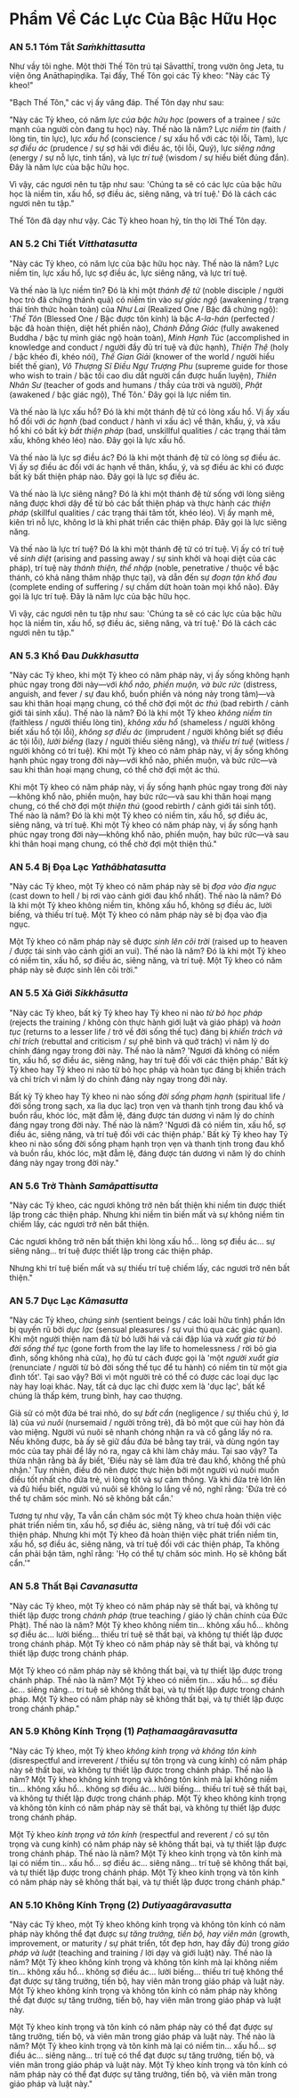 # Phẩm Về Các Lực Của Bậc Hữu Học

### AN 5.1 Tóm Tắt *Saṁkhittasutta*

Như vầy tôi nghe. Một thời Thế Tôn trú tại
Sāvatthī, trong vườn ông Jeta, tu viện ông Anāthapiṇḍika.
Tại đấy, Thế Tôn gọi các Tỷ kheo: "Này các Tỷ kheo!"

"Bạch Thế Tôn," các vị ấy vâng đáp. Thế Tôn dạy như sau:

"Này các Tỷ kheo, có năm *lực của bậc hữu học* (powers of a trainee / sức mạnh của người còn đang tu học) này. Thế nào là năm?
Lực *niềm tin* (faith / lòng tin, tín lực), lực *xấu hổ* (conscience / sự xấu hổ với các tội lỗi, Tàm), lực *sợ điều ác* (prudence / sự sợ hãi với điều ác, tội lỗi, Quý), lực *siêng năng* (energy / sự nỗ lực, tinh tấn), và lực *trí tuệ* (wisdom / sự hiểu biết đúng đắn). Đây là
năm lực của bậc hữu học.

Vì vậy, các ngươi nên tu tập như sau: 'Chúng ta sẽ có các lực của bậc hữu học là niềm tin, xấu hổ, sợ điều ác, siêng năng, và trí tuệ.' Đó là cách các ngươi nên tu tập."

Thế Tôn đã dạy như vậy. Các Tỷ kheo hoan hỷ, tín thọ lời Thế Tôn dạy.

<!--pg-->
### AN 5.2 Chi Tiết *Vitthatasutta*

"Này các Tỷ kheo, có năm lực của bậc hữu học này. Thế nào là năm? Lực niềm tin, lực xấu hổ, lực sợ điều ác, lực siêng năng, và lực trí tuệ.

Và thế nào là lực niềm tin? Đó là khi một *thánh đệ tử* (noble disciple / người học trò đã chứng thánh quả) có niềm tin vào *sự giác ngộ* (awakening / trạng thái tỉnh thức hoàn toàn) của *Như Lai* (Realized One / Bậc đã chứng ngộ): '*Thế Tôn* (Blessed One / Bậc được tôn kính) là bậc *A-la-hán* (perfected / bậc đã hoàn thiện, diệt hết phiền não), *Chánh Đẳng Giác* (fully awakened Buddha / bậc tự mình giác ngộ hoàn toàn), *Minh Hạnh Túc* (accomplished in knowledge and conduct / người đầy đủ trí tuệ và đức hạnh), *Thiện Thệ* (holy / bậc khéo đi, khéo nói), *Thế Gian Giải* (knower of the world / người hiểu biết thế gian), *Vô Thượng Sĩ Điều Ngự Trượng Phu* (supreme guide for those who wish to train / bậc tối cao dìu dắt người cần được huấn luyện), *Thiên Nhân Sư* (teacher of gods and humans / thầy của trời và người), *Phật* (awakened / bậc giác ngộ), Thế Tôn.' Đây gọi là lực niềm tin.

Và thế nào là lực xấu hổ? Đó là khi một thánh đệ tử có lòng xấu hổ. Vị ấy xấu hổ đối với *ác hạnh* (bad conduct / hành vi xấu ác) về thân, khẩu, ý, và xấu hổ khi có bất kỳ *bất thiện pháp* (bad, unskillful qualities / các trạng thái tâm xấu, không khéo léo) nào. Đây gọi là lực xấu hổ.

Và thế nào là lực sợ điều ác? Đó là khi một thánh đệ tử có lòng sợ điều ác. Vị ấy sợ điều ác đối với ác hạnh về thân, khẩu, ý, và sợ điều ác khi có được bất kỳ bất thiện pháp nào. Đây gọi là lực sợ điều ác.

Và thế nào là lực siêng năng? Đó là khi một thánh đệ tử sống với lòng siêng năng được khơi dậy để từ bỏ các bất thiện pháp và thực hành các *thiện pháp* (skillful qualities / các trạng thái tâm tốt, khéo léo). Vị ấy mạnh mẽ, kiên trì nỗ lực, không lơ là khi phát triển các thiện pháp. Đây gọi là lực siêng năng.

Và thế nào là lực trí tuệ? Đó là khi một thánh đệ tử có trí tuệ. Vị ấy có trí tuệ về *sinh diệt* (arising and passing away / sự sinh khởi và hoại diệt của các pháp), trí tuệ này *thánh thiện, thể nhập* (noble, penetrative / thuộc về bậc thánh, có khả năng thâm nhập thực tại), và dẫn đến sự *đoạn tận khổ đau* (complete ending of suffering / sự chấm dứt hoàn toàn mọi khổ não). Đây gọi là lực trí tuệ. Đây là năm lực của bậc hữu học.

Vì vậy, các ngươi nên tu tập như sau: 'Chúng ta sẽ có các lực của bậc hữu học là niềm tin, xấu hổ, sợ điều ác, siêng năng, và trí tuệ.' Đó là cách các ngươi nên tu tập."

<!--pg-->
### AN 5.3 Khổ Đau *Dukkhasutta*

"Này các Tỷ kheo, khi một Tỷ kheo có năm pháp này, vị ấy sống không hạnh phúc ngay trong đời này—với *khổ não, phiền muộn, và bức rức* (distress, anguish, and fever / sự đau khổ, buồn phiền và nóng nảy trong tâm)—và sau khi thân hoại mạng chung, có thể chờ đợi một *ác thú* (bad rebirth / cảnh giới tái sinh xấu). Thế nào là năm? Đó là khi một Tỷ kheo *không niềm tin* (faithless / người thiếu lòng tin), *không xấu hổ* (shameless / người không biết xấu hổ tội lỗi), *không sợ điều ác* (imprudent / người không biết sợ điều ác tội lỗi), *lười biếng* (lazy / người thiếu siêng năng), và *thiếu trí tuệ* (witless / người không có trí tuệ). Khi một Tỷ kheo có năm pháp này, vị ấy sống không hạnh phúc ngay trong đời này—với khổ não, phiền muộn, và bức rức—và sau khi thân hoại mạng chung, có thể chờ đợi một ác thú.

Khi một Tỷ kheo có năm pháp này, vị ấy sống hạnh phúc ngay trong đời này—không khổ não, phiền muộn, hay bức rức—và sau khi thân hoại mạng chung, có thể chờ đợi một *thiện thú* (good rebirth / cảnh giới tái sinh tốt). Thế nào là năm? Đó là khi một Tỷ kheo có niềm tin, xấu hổ, sợ điều ác, siêng năng, và trí tuệ. Khi một Tỷ kheo có năm pháp này, vị ấy sống hạnh phúc ngay trong đời này—không khổ não, phiền muộn, hay bức rức—và sau khi thân hoại mạng chung, có thể chờ đợi một thiện thú."

<!--pg-->
### AN 5.4 Bị Đọa Lạc *Yathābhatasutta*

"Này các Tỷ kheo, một Tỷ kheo có năm pháp này sẽ bị *đọa vào địa ngục* (cast down to hell / bị rơi vào cảnh giới đau khổ nhất). Thế nào là năm? Đó là khi một Tỷ kheo không niềm tin, không xấu hổ, không sợ điều ác, lười biếng, và thiếu trí tuệ. Một Tỷ kheo có năm pháp này sẽ bị đọa vào địa ngục.

Một Tỷ kheo có năm pháp này sẽ được *sinh lên cõi trời* (raised up to heaven / được tái sinh vào cảnh giới an vui). Thế nào là năm? Đó là khi một Tỷ kheo có niềm tin, xấu hổ, sợ điều ác, siêng năng, và trí tuệ. Một Tỷ kheo có năm pháp này sẽ được sinh lên cõi trời."

<!--pg-->
### AN 5.5 Xả Giới *Sikkhāsutta*

"Này các Tỷ kheo, bất kỳ Tỷ kheo hay Tỷ kheo ni nào *từ bỏ học pháp* (rejects the training / không còn thực hành giới luật và giáo pháp) và *hoàn tục* (returns to a lesser life / trở về đời sống thế tục) đáng bị *khiển trách và chỉ trích* (rebuttal and criticism / sự phê bình và quở trách) vì năm lý do chính đáng ngay trong đời này. Thế nào là năm? 'Ngươi đã không có niềm tin, xấu hổ, sợ điều ác, siêng năng, hay trí tuệ đối với các thiện pháp.' Bất kỳ Tỷ kheo hay Tỷ kheo ni nào từ bỏ học pháp và hoàn tục đáng bị khiển trách và chỉ trích vì năm lý do chính đáng này ngay trong đời này.

Bất kỳ Tỷ kheo hay Tỷ kheo ni nào sống *đời sống phạm hạnh* (spiritual life / đời sống trong sạch, xa lìa dục lạc) trọn vẹn và thanh tịnh trong đau khổ và buồn rầu, khóc lóc, mặt đẫm lệ, đáng được tán dương vì năm lý do chính đáng ngay trong đời này. Thế nào là năm? 'Ngươi đã có niềm tin, xấu hổ, sợ điều ác, siêng năng, và trí tuệ đối với các thiện pháp.' Bất kỳ Tỷ kheo hay Tỷ kheo ni nào sống đời sống phạm hạnh trọn vẹn và thanh tịnh trong đau khổ và buồn rầu, khóc lóc, mặt đẫm lệ, đáng được tán dương vì năm lý do chính đáng này ngay trong đời này."

<!--pg-->
### AN 5.6 Trở Thành *Samāpattisutta*

"Này các Tỷ kheo, các ngươi không trở nên bất thiện khi niềm tin được thiết lập trong các thiện pháp. Nhưng khi niềm tin biến mất và sự không niềm tin chiếm lấy, các ngươi trở nên bất thiện.

Các ngươi không trở nên bất thiện khi lòng xấu hổ... lòng sợ điều ác... sự siêng năng... trí tuệ được thiết lập trong các thiện pháp.

Nhưng khi trí tuệ biến mất và sự thiếu trí tuệ chiếm lấy, các ngươi trở nên bất thiện."

<!--pg-->
### AN 5.7 Dục Lạc *Kāmasutta*

"Này các Tỷ kheo, *chúng sinh* (sentient beings / các loài hữu tình) phần lớn bị quyến rũ bởi *dục lạc* (sensual pleasures / sự vui thú qua các giác quan). Khi một người thiện nam đã từ bỏ lưỡi hái và cái đập lúa và *xuất gia từ bỏ đời sống thế tục* (gone forth from the lay life to homelessness / rời bỏ gia đình, sống không nhà cửa), họ đủ tư cách được gọi là 'một *người xuất gia* (renunciate / người từ bỏ đời sống thế tục để tu hành) có niềm tin từ một gia đình tốt'. Tại sao vậy? Bởi vì một người trẻ có thể có được các loại dục lạc này hay loại khác. Nay, tất cả dục lạc chỉ được xem là 'dục lạc', bất kể chúng là thấp kém, trung bình, hay cao thượng.

Giả sử có một đứa bé trai nhỏ, do sự *bất cẩn* (negligence / sự thiếu chú ý, lơ là) của *vú nuôi* (nursemaid / người trông trẻ), đã bỏ một que củi hay hòn đá vào miệng. Người vú nuôi sẽ nhanh chóng nhận ra và cố gắng lấy nó ra. Nếu không được, bà ấy sẽ giữ đầu đứa bé bằng tay trái, và dùng ngón tay móc của tay phải để lấy nó ra, ngay cả khi làm chảy máu. Tại sao vậy? Ta thừa nhận rằng bà ấy biết, 'Điều này sẽ làm đứa trẻ đau khổ, không thể phủ nhận.' Tuy nhiên, điều đó nên được thực hiện bởi một người vú nuôi muốn điều tốt nhất cho đứa trẻ, vì lòng tốt và sự cảm thông. Và khi đứa trẻ lớn lên và đủ hiểu biết, người vú nuôi sẽ không lo lắng về nó, nghĩ rằng: 'Đứa trẻ có thể tự chăm sóc mình. Nó sẽ không bất cẩn.'

Tương tự như vậy, Ta vẫn cần chăm sóc một Tỷ kheo chưa hoàn thiện việc phát triển niềm tin, xấu hổ, sợ điều ác, siêng năng, và trí tuệ đối với các thiện pháp. Nhưng khi một Tỷ kheo đã hoàn thiện việc phát triển niềm tin, xấu hổ, sợ điều ác, siêng năng, và trí tuệ đối với các thiện pháp, Ta không cần phải bận tâm, nghĩ rằng: 'Họ có thể tự chăm sóc mình. Họ sẽ không bất cẩn.'"

<!--pg-->
### AN 5.8 Thất Bại *Cavanasutta*

"Này các Tỷ kheo, một Tỷ kheo có năm pháp này sẽ thất bại, và không tự thiết lập được trong *chánh pháp* (true teaching / giáo lý chân chính của Đức Phật). Thế nào là năm? Một Tỷ kheo không niềm tin... không xấu hổ... không sợ điều ác... lười biếng... thiếu trí tuệ sẽ thất bại, và không tự thiết lập được trong chánh pháp. Một Tỷ kheo có năm pháp này sẽ thất bại, và không tự thiết lập được trong chánh pháp.

Một Tỷ kheo có năm pháp này sẽ không thất bại, và tự thiết lập được trong chánh pháp. Thế nào là năm? Một Tỷ kheo có niềm tin... xấu hổ... sợ điều ác... siêng năng... trí tuệ sẽ không thất bại, và tự thiết lập được trong chánh pháp. Một Tỷ kheo có năm pháp này sẽ không thất bại, và tự thiết lập được trong chánh pháp."

<!--pg-->
### AN 5.9 Không Kính Trọng (1) *Paṭhamaagāravasutta*

"Này các Tỷ kheo, một Tỷ kheo *không kính trọng và không tôn kính* (disrespectful and irreverent / thiếu sự tôn trọng và cung kính) có năm pháp này sẽ thất bại, và không tự thiết lập được trong chánh pháp. Thế nào là năm? Một Tỷ kheo không kính trọng và không tôn kính mà lại không niềm tin... không xấu hổ... không sợ điều ác... lười biếng... thiếu trí tuệ sẽ thất bại, và không tự thiết lập được trong chánh pháp. Một Tỷ kheo không kính trọng và không tôn kính có năm pháp này sẽ thất bại, và không tự thiết lập được trong chánh pháp.

Một Tỷ kheo *kính trọng và tôn kính* (respectful and reverent / có sự tôn trọng và cung kính) có năm pháp này sẽ không thất bại, và tự thiết lập được trong chánh pháp. Thế nào là năm? Một Tỷ kheo kính trọng và tôn kính mà lại có niềm tin... xấu hổ... sợ điều ác... siêng năng... trí tuệ sẽ không thất bại, và tự thiết lập được trong chánh pháp. Một Tỷ kheo kính trọng và tôn kính có năm pháp này sẽ không thất bại, và tự thiết lập được trong chánh pháp."

<!--pg-->
### AN 5.10 Không Kính Trọng (2) *Dutiyaagāravasutta*

"Này các Tỷ kheo, một Tỷ kheo không kính trọng và không tôn kính có năm pháp này không thể đạt được sự *tăng trưởng, tiến bộ, hay viên mãn* (growth, improvement, or maturity / sự phát triển, tốt đẹp hơn, hay đầy đủ) trong *giáo pháp và luật* (teaching and training / lời dạy và giới luật) này. Thế nào là năm? Một Tỷ kheo không kính trọng và không tôn kính mà lại không niềm tin... không xấu hổ... không sợ điều ác... lười biếng... thiếu trí tuệ không thể đạt được sự tăng trưởng, tiến bộ, hay viên mãn trong giáo pháp và luật này. Một Tỷ kheo không kính trọng và không tôn kính có năm pháp này không thể đạt được sự tăng trưởng, tiến bộ, hay viên mãn trong giáo pháp và luật này.

Một Tỷ kheo kính trọng và tôn kính có năm pháp này có thể đạt được sự tăng trưởng, tiến bộ, và viên mãn trong giáo pháp và luật này. Thế nào là năm? Một Tỷ kheo kính trọng và tôn kính mà lại có niềm tin... xấu hổ... sợ điều ác... siêng năng... trí tuệ có thể đạt được sự tăng trưởng, tiến bộ, và viên mãn trong giáo pháp và luật này. Một Tỷ kheo kính trọng và tôn kính có năm pháp này có thể đạt được sự tăng trưởng, tiến bộ, và viên mãn trong giáo pháp và luật này."